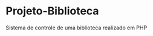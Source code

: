 # Projeto-Biblioteca

Sistema de controle de uma biblioteca realizado em PHP


<img src="https://github.com/AndreTipolt/Projeto-Biblioteca-PHP-Old/blob/main/imagesForGithub/homePage.png" alt="" style=" display: block; margin-bottom: 40px;">


<img src="https://github.com/AndreTipolt/Projeto-Biblioteca-PHP-Old/blob/main/imagesForGithub/loginPage.png" alt="" style=" display: block; margin-bottom: 40px;">


<img src="https://github.com/AndreTipolt/Projeto-Biblioteca-PHP-Old/blob/main/imagesForGithub/cadLivro.png" alt="" style=" display: block; margin-bottom: 40px;">


<img src="https://github.com/AndreTipolt/Projeto-Biblioteca-PHP-Old/blob/main/imagesForGithub/estoque.png" alt="" style=" display: block; margin-bottom: 40px;">
